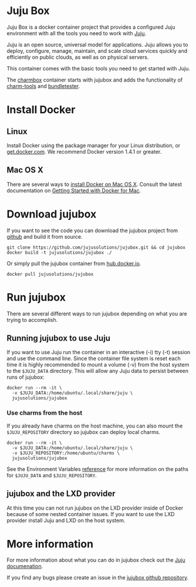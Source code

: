 # Juju Box

Juju Box is a docker container project that provides a configured Juju
environment with all the tools you need to work with 
[Juju](https://jujucharms.com).

Juju is an open source, universal model for applications. Juju allows you to 
deploy, configure, manage, maintain, and scale cloud services quickly and 
efficiently on public clouds, as well as on physical servers.

This container comes with the basic tools you need to get started with Juju.

The [charmbox](https://github.com/juju-solutions/charmbox) container starts 
with jujubox and adds the functionality of 
[charm-tools](https://github.com/juju/charm-tools) and 
[bundletester](https://github.com/juju-solutions/bundletester).

# Install Docker

## Linux
Install Docker using the package manager for your Linux distribution, or
[get.docker.com](https://get.docker.com/). We recommend Docker version 1.4.1 or
greater.

## Mac OS X

There are several ways to 
[install Docker on Mac OS X](https://docs.docker.com/engine/installation/mac/). 
Consult the latest documentation on
[Getting Started with Docker for Mac](https://docs.docker.com/docker-for-mac/).

# Download jujubox

If you want to see the code you can download the jujubox project from 
[github](https://github.com/juju-solutions/jujubox) and build it from source.

```
git clone https://github.com/jujusolutions/jujubox.git && cd jujubox
docker build -t jujusolutions/jujubox ./
```

Or simply pull the jujubox container from
[hub.docker.io](https://registry.hub.docker.com/u/jujusolutions/jujubox/).

```
docker pull jujusolutions/jujubox
```

# Run jujubox

There are several different ways to run jujubox depending on what you are 
trying to accomplish. 

## Running jujubox to use Juju

If you want to use Juju run the container in an interactive (-i) tty (-t) 
session and use the command line. Since the container file system is reset each
time it is highly recommended to mount a volume (-v) from the host system to
the `$JUJU_DATA` directory. This will allow any Juju data to persist between 
runs of jujubox:

```
docker run --rm -it \
  -v $JUJU_DATA:/home/ubuntu/.local/share/juju \
  jujusolutions/jujubox 
```

### Use charms from the host

If you already have charms on the host machine, you can also mount the 
`$JUJU_REPOSITORY` directory so jujubox can deploy local charms.

```
docker run --rm -it \
  -v $JUJU_DATA:/home/ubuntu/.local/share/juju \
  -v $JUJU_REPOSITORY:/home/ubuntu/charms \
  jujusolutions/jujubox
```

See the Environment Variables 
[reference](https://jujucharms.com/docs/2.0/reference-environment-variables)
for more information on the paths for `$JUJU_DATA` and `$JUJU_REPOSITORY`.

## jujubox and the LXD provider

At this time you can not run jujubox on the LXD provider inside of Docker
because of some nested container issues.  If you want to use the LXD provider
install Juju and LXD on the host system.

# More information

For more information about what you can do in jujubox check out the 
[Juju documenation](https://jujucharms.com/docs).

If you find any bugs please create an issue in the 
[jujubox github repository](https://github.com/juju-solutions/jujubox/issues).
